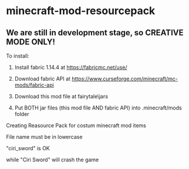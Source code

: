 # minecraft-mod-resourcepack

## We are still in development stage, so CREATIVE MODE ONLY!

To install: 

1. Install fabric 1.14.4 at https://fabricmc.net/use/

2. Download fabric API at https://www.curseforge.com/minecraft/mc-mods/fabric-api

3. Download this mod file at fairytale\jars

4. Put BOTH jar files (this mod file AND fabric API) into .minecraft/mods folder

Creating Reasource Pack for costum minecraft mod items

File name must be in lowercase

"ciri_sword" is OK

while "Ciri Sword" will crash the game
